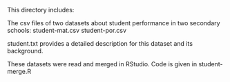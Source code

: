 This directory includes:

The csv files of two datasets about student performance in two secondary schools: student-mat.csv   student-por.csv

student.txt provides a detailed description for this dataset and its background.

These datasets were read and merged in RStudio. Code is given in student-merge.R
